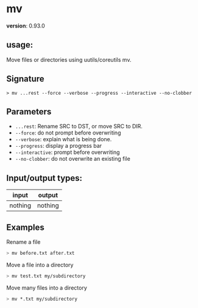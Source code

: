 # mv

**version**: 0.93.0

## **usage**:

Move files or directories using uutils/coreutils mv.

## Signature

`> mv ...rest --force --verbose --progress --interactive --no-clobber`

## Parameters

- `...rest`: Rename SRC to DST, or move SRC to DIR.
- `--force`: do not prompt before overwriting
- `--verbose`: explain what is being done.
- `--progress`: display a progress bar
- `--interactive`: prompt before overwriting
- `--no-clobber`: do not overwrite an existing file

## Input/output types:

| input   | output  |
| ------- | ------- |
| nothing | nothing |

## Examples

Rename a file

```bash
> mv before.txt after.txt
```

Move a file into a directory

```bash
> mv test.txt my/subdirectory
```

Move many files into a directory

```bash
> mv *.txt my/subdirectory
```
